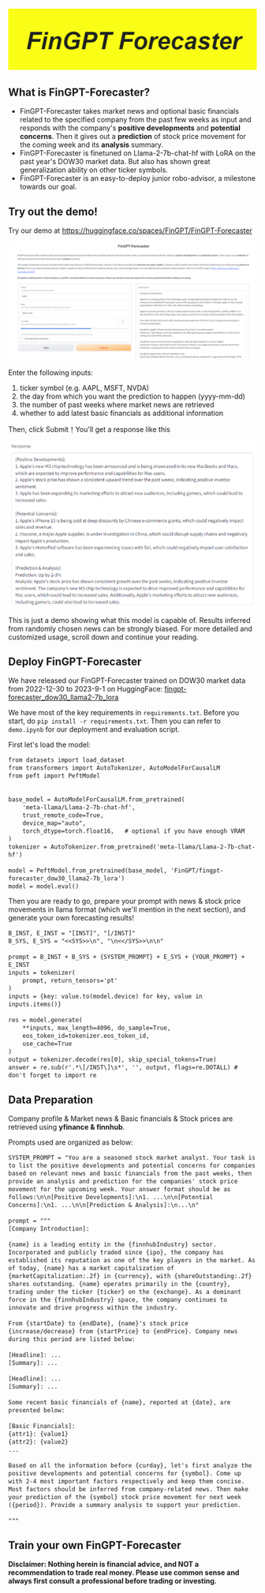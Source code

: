 ![title](figs/title.png)

## What is FinGPT-Forecaster?
- FinGPT-Forecaster takes market news and optional basic financials related to the specified company from the past few weeks as input and responds with the company's **positive developments** and **potential concerns**. Then it gives out a **prediction** of stock price movement for the coming week and its **analysis** summary.
- FinGPT-Forecaster is finetuned on Llama-2-7b-chat-hf with LoRA on the past year's DOW30 market data. But also has shown great generalization ability on other ticker symbols.
- FinGPT-Forecaster is an easy-to-deploy junior robo-advisor, a milestone towards our goal.

## Try out the demo!

Try our demo at <https://huggingface.co/spaces/FinGPT/FinGPT-Forecaster>

![demo_interface](figs/interface.png)

Enter the following inputs:

1) ticker symbol (e.g. AAPL, MSFT, NVDA)
2) the day from which you want the prediction to happen (yyyy-mm-dd)
3) the number of past weeks where market news are retrieved
4) whether to add latest basic financials as additional information

Then, click Submit！You'll get a response like this

![demo_response](figs/response.png)

This is just a demo showing what this model is capable of. Results inferred from randomly chosen news can be strongly biased.
For more detailed and customized usage, scroll down and continue your reading.

## Deploy FinGPT-Forecaster

We have released our FinGPT-Forecaster trained on DOW30 market data from 2022-12-30 to 2023-9-1 on HuggingFace: [fingpt-forecaster_dow30_llama2-7b_lora](https://huggingface.co/FinGPT/fingpt-forecaster_dow30_llama2-7b_lora)

We have most of the key requirements in `requirements.txt`. Before you start, do `pip install -r requirements.txt`. Then you can refer to `demo.ipynb` for our deployment and evaluation script.

First let's load the model:

```
from datasets import load_dataset
from transformers import AutoTokenizer, AutoModelForCausalLM
from peft import PeftModel


base_model = AutoModelForCausalLM.from_pretrained(
    'meta-llama/Llama-2-7b-chat-hf',
    trust_remote_code=True,
    device_map="auto",
    torch_dtype=torch.float16,   # optional if you have enough VRAM
)
tokenizer = AutoTokenizer.from_pretrained('meta-llama/Llama-2-7b-chat-hf')

model = PeftModel.from_pretrained(base_model, 'FinGPT/fingpt-forecaster_dow30_llama2-7b_lora')
model = model.eval()
```

Then you are ready to go, prepare your prompt with news & stock price movements in llama format (which we'll mention in the next section), and generate your own forecasting results!
```
B_INST, E_INST = "[INST]", "[/INST]"
B_SYS, E_SYS = "<<SYS>>\n", "\n<</SYS>>\n\n"

prompt = B_INST + B_SYS + {SYSTEM_PROMPT} + E_SYS + {YOUR_PROMPT} + E_INST
inputs = tokenizer(
    prompt, return_tensors='pt'
)
inputs = {key: value.to(model.device) for key, value in inputs.items()}
        
res = model.generate(
    **inputs, max_length=4096, do_sample=True,
    eos_token_id=tokenizer.eos_token_id,
    use_cache=True
)
output = tokenizer.decode(res[0], skip_special_tokens=True)
answer = re.sub(r'.*\[/INST\]\s*', '', output, flags=re.DOTALL) # don't forget to import re
```

## Data Preparation
Company profile & Market news & Basic financials & Stock prices are retrieved using **yfinance & finnhub**.

Prompts used are organized as below:

```
SYSTEM_PROMPT = "You are a seasoned stock market analyst. Your task is to list the positive developments and potential concerns for companies based on relevant news and basic financials from the past weeks, then provide an analysis and prediction for the companies' stock price movement for the upcoming week. Your answer format should be as follows:\n\n[Positive Developments]:\n1. ...\n\n[Potential Concerns]:\n1. ...\n\n[Prediction & Analysis]:\n...\n"

prompt = """
[Company Introduction]:

{name} is a leading entity in the {finnhubIndustry} sector. Incorporated and publicly traded since {ipo}, the company has established its reputation as one of the key players in the market. As of today, {name} has a market capitalization of {marketCapitalization:.2f} in {currency}, with {shareOutstanding:.2f} shares outstanding. {name} operates primarily in the {country}, trading under the ticker {ticker} on the {exchange}. As a dominant force in the {finnhubIndustry} space, the company continues to innovate and drive progress within the industry.

From {startDate} to {endDate}, {name}'s stock price {increase/decrease} from {startPrice} to {endPrice}. Company news during this period are listed below:

[Headline]: ...
[Summary]: ...

[Headline]: ...
[Summary]: ...

Some recent basic financials of {name}, reported at {date}, are presented below:

[Basic Financials]:
{attr1}: {value1}
{attr2}: {value2}
...

Based on all the information before {curday}, let's first analyze the positive developments and potential concerns for {symbol}. Come up with 2-4 most important factors respectively and keep them concise. Most factors should be inferred from company-related news. Then make your prediction of the {symbol} stock price movement for next week ({period}). Provide a summary analysis to support your prediction.

"""
```
## Train your own FinGPT-Forecaster



**Disclaimer: Nothing herein is financial advice, and NOT a recommendation to trade real money. Please use common sense and always first consult a professional before trading or investing.**
